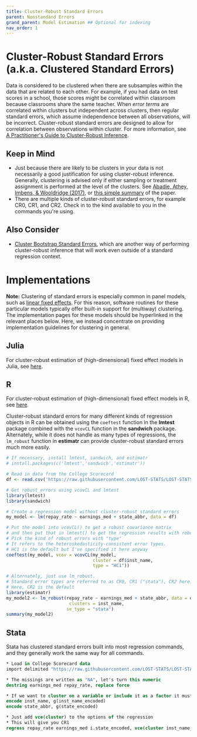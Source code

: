 ```yaml
---
title: Cluster-Robust Standard Errors
parent: Nonstandard Errors
grand_parent: Model Estimation ## Optional for indexing
nav_order: 1
---
```


# Cluster-Robust Standard Errors (a.k.a. Clustered Standard Errors)

Data is considered to be clustered when there are subsamples within the data that are related to each other. For example, if you had data on test scores in a school, those scores might be correlated within classroom because classrooms share the same teacher. When *error terms* are correlated within clusters but independent across clusters, then regular standard errors, which assume independence between all observations, will be incorrect. Cluster-robust standard errors are designed to allow for correlation between observations within cluster. For more information, see [A Practitioner's Guide to Cluster-Robust Inference](http://cameron.econ.ucdavis.edu/research/Cameron_Miller_JHR_2015_February.pdf).

## Keep in Mind

- Just because there are likely to be clusters in your data is not necessarily a good justification for using cluster-robust inference. Generally, clustering is advised only if either sampling or treatment assignment is performed at the level of the clusters. See [Abadie, Athey, Imbens, & Wooldridge (2017)](https://arxiv.org/abs/1710.02926), or [this simple summary](https://blogs.worldbank.org/impactevaluations/when-should-you-cluster-standard-errors-new-wisdom-econometrics-oracle) of the paper.
- There are multiple kinds of cluster-robust standard errors, for example CR0, CR1, and CR2. Check in to the kind available to you in the commands you're using.

## Also Consider

- [Cluster Bootstrap Standard Errors](https://lost-stats.github.io/Model_Estimation/cluster_bootstrap_standard_errors.html), which are another way of performing cluster-robust inference that will work even outside of a standard regression context.

# Implementations

**Note:** Clustering of standard errors is especially common in panel models, such as [linear fixed effects](https://lost-stats.github.io/Model_Estimation/fixed_effects_in_linear_regression.html). For this reason, software routines for these particular models typically offer built-in support for (multiway) clustering. The implementation pages for these models should be hyperlinked in the relevant places below. Here, we instead concentrate on providing implementation guidelines for clustering in general.

## Julia

For cluster-robust estimation of (high-dimensional) fixed effect models in Julia, see [here](https://lost-stats.github.io/Model_Estimation/fixed_effects_in_linear_regression.html#julia).

## R

For cluster-robust estimation of (high-dimensional) fixed effect models in R, see [here](https://lost-stats.github.io/Model_Estimation/fixed_effects_in_linear_regression.html#r).

Cluster-robust standard errors for many different kinds of regression objects in R can be obtained using the `coeftest` function in the **lmtest** package combined with the `vcovCL` function in the **sandwich** package. Alternately, while it does not handle as many types of regressions, the `lm_robust` function in **estimatr** can provide cluster-robust standard errors much more easily.

```R
# If necessary, install lmtest, sandwich, and estimatr
# install.packages(c('lmtest','sandwich','estimatr'))

# Read in data from the College Scorecard
df <- read.csv('https://raw.githubusercontent.com/LOST-STATS/LOST-STATS.github.io/master/Estimation/Data/Fixed_Effects_in_Linear_Regression/Scorecard.csv')

# Get robust errors using vcovCL and lmtest
library(lmtest)
library(sandwich)

# Create a regression model without cluster-robust standard errors
my_model <- lm(repay_rate ~ earnings_med + state_abbr, data = df)

# Put the model into vcovCL() to get a robust covariance matrix
# and then put that in lmtest() to get the regression results with robust errors
# Pick the kind of robust errors with "type" 
# It refers to the heteroskedasticity-consistent error types.
# HC1 is the default but I've specified it here anyway
coeftest(my_model, vcov = vcovCL(my_model, 
                                 cluster = df$inst_name,
                                 type = "HC1"))

# Alternately, just use lm_robust. 
# Standard error types are referred to as CR0, CR1 ("stata"), CR2 here.
# Here, CR2 is the default
library(estimatr)
my_model2 <- lm_robust(repay_rate ~ earnings_med + state_abbr, data = df,
						clusters = inst_name,
                       se_type = "stata")
summary(my_model2)
```

## Stata

Stata has clustered standard errors built into most regression commands, and they generally work the same way for all commands.

```stata
* Load in College Scorecard data
import delimited "https://raw.githubusercontent.com/LOST-STATS/LOST-STATS.github.io/master/Model_Estimation/Data/Fixed_Effects_in_Linear_Regression/Scorecard.csv", clear

* The missings are written as "NA", let's turn this numeric
destring earnings_med repay_rate, replace force

* If we want to cluster on a variable or include it as a factor it must not be a string
encode inst_name, g(inst_name_encoded)
encode state_abbr, g(state_encoded)

* Just add vce(cluster) to the options of the regression
* This will give you CR1
regress repay_rate earnings_med i.state_encoded, vce(cluster inst_name_encoded)
```
